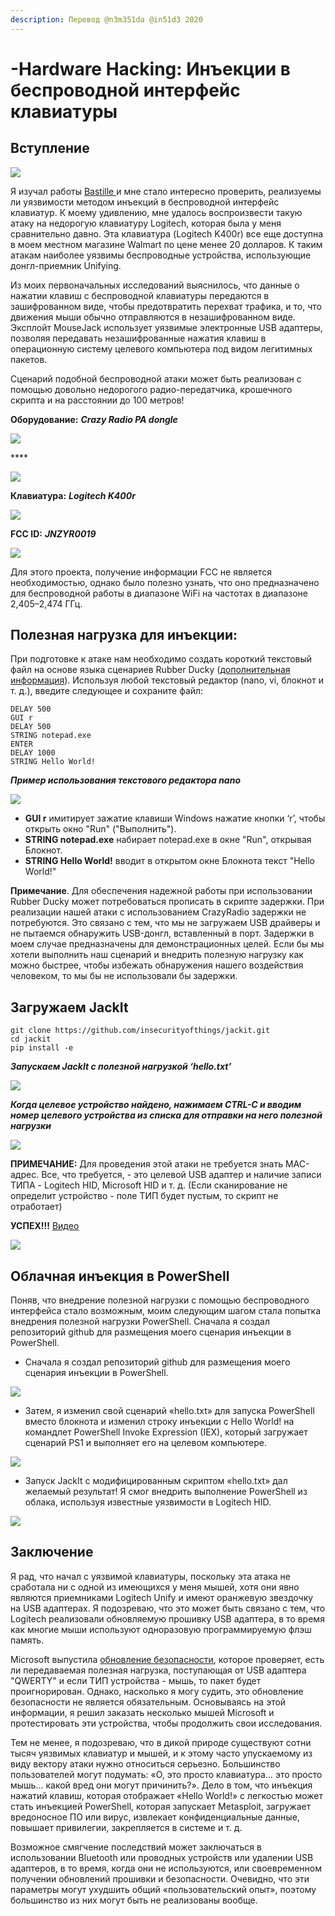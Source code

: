 ```yaml
---
description: Перевод @n3m351da @in51d3 2020
---
```


# -Hardware Hacking: Инъекции в беспроводной интерфейс клавиатуры

## **Вступление**

![](https://lh6.googleusercontent.com/RHeMBmMnKTrsCxz3ZglUMxOGnynvvKb4KB3gqXzArvscfPVQdkNmqFPCJER_jmiCeK-aeCWv15KIl4fJu5LzkbJpZIJzckbRmeTGaf_6WLyubdzNPv_SW4OVlevuxmc-cw1BKmHx)

Я изучал работы [Bastille ](%20https://github.com/BastilleResearch/mousejack)и мне стало интересно проверить, реализуемы ли уязвимости методом инъекций в беспроводной интерфейс клавиатур. К моему удивлению, мне удалось воспроизвести такую атаку на недорогую клавиатуру Logitech, которая была у меня сравнительно давно. Эта клавиатура \(Logitech K400r\) все еще доступна в моем местном магазине Walmart по цене менее 20 долларов. К таким атакам наиболее уязвимы беспроводные устройства, использующие донгл-приемник Unifying.

Из моих первоначальных исследований выяснилось, что данные о нажатии клавиш с беспроводной клавиатуры передаются в зашифрованном виде, чтобы предотвратить перехват трафика, и то, что движения мыши обычно отправляются в незашифрованном виде. Эксплойт MouseJack использует уязвимые электронные USB адаптеры, позволяя передавать незашифрованные нажатия клавиш в операционную систему целевого компьютера под видом легитимных пакетов.

Сценарий подобной беспроводной атаки может быть реализован с помощью довольно недорогого радио-передатчика, крошечного скрипта и на расстоянии до 100 метров! 

**Оборудование:** _**Crazy Radio PA dongle**_

![](https://lh4.googleusercontent.com/vf8Walt_ReEBWCB8Q6CODBQNoSUW4eAYp1RuAZBkMsZafa12lcC9IL0NcYILwznMCDWsM0NmFujH77Jb8hA5_CzqCQ_TD8kk48UdnBjyconPfk0TN4s2QB1MVMwW0mzH9lm6AKVg)

\*\*\*\*

![](https://lh3.googleusercontent.com/mEiOIA3KoR2fCO5qRIR5dlr8jxaobbwAo7ev5Y_BsBpbDpnED0mAETXFGjDVX9AsuJe5WRLciZkGODRvDkVKb-vMbkuqipsgAlZd9vGHqMhBjTMRfzpUSzec1KoZzsMH1g3crwBB)

**Клавиатура:** _**Logitech K400r**_

![](https://lh4.googleusercontent.com/OxIUAz4t8l3plqvnDRIk5AuRnYaRCDlTIkMb1iSkIfCdnAg5jGXphbiPljJuxyi6IHLuNo4-RrhEKZ418D_2GIlNqveEWKpAtquCAYpU-BAI_S8TNlThsZO1mK4YAwg6z07_Vg2a)

**FCC ID:** _**JNZYR0019**_

![](https://lh4.googleusercontent.com/cYy3lNGY-WtebMeMZS9W4Es47h5B3_rPVwnIodi6ukn04n60fxr72P_7mq551nIfD6S-2neetTCwJYQJvKOyqjvgDtASoFwGUVL6W_gKhYp0M8JlI4RQN_tMhiC5ADXmt2QgiBW-)

Для этого проекта, получение информации FCC не является необходимостью, однако было полезно узнать, что оно предназначено для беспроводной работы в диапазоне WiFi на частотах в диапазоне 2,405–2,474 ГГц.

## **Полезная нагрузка для инъекции:**

При подготовке к атаке нам необходимо создать короткий текстовый файл на основе языка сценариев Rubber Ducky \([дополнительная информация](%20https://github.com/hak5darren/USB-Rubber-Ducky/wiki)\). Используя любой текстовый редактор \(nano, vi, блокнот и т. д.\), введите следующее и сохраните файл:

```text
DELAY 500
GUI r 
DELAY 500
STRING notepad.exe  
ENTER 
DELAY 1000 
STRING Hello World! 
```

_**Пример использования текстового редактора nano**_

![](https://lh6.googleusercontent.com/qI4CbSu4y4gghthMhw0EoZxRGdrdS7D46IDhv6RajbcBgmK-jvbSWIjhdhsKdh1V9tPdGHFPWstlMiG507Id4e6hegYJC1wz3oTNZtjoVjwCCZoLPl870AYJC8U1mX0kH6F9ySz_)

* **GUI r** имитирует зажатие клавиши Windows нажатие кнопки ‘r’, чтобы открыть окно "Run" \("Выполнить"\).
* **STRING notepad.exe** набирает notepad.exe в окне "Run", открывая Блокнот.
* **STRING Hello World!** вводит в открытом окне Блокнота текст "Hello World!"

**Примечание**. Для обеспечения надежной работы при использовании Rubber Ducky может потребоваться прописать в скрипте задержки. При реализации нашей атаки с использованием CrazyRadio задержки не потребуются. Это связано с тем, что мы не загружаем USB драйверы и не пытаемся обнаружить USB-донгл, вставленный в порт. Задержки в моем случае предназначены для демонстрационных целей. Если бы мы хотели выполнить наш сценарий и внедрить полезную нагрузку как можно быстрее, чтобы избежать обнаружения нашего воздействия человеком, то мы бы не использовали бы задержки.

## **Загружаем JackIt**

```text
git clone https://github.com/insecurityofthings/jackit.git
cd jackit
pip install -e 
```

_**Запускаем JackIt с полезной нагрузкой ‘hello.txt’**_

![](https://lh5.googleusercontent.com/jKNuX_GtIuWgg1GcsuVURPNpMFU5bxFmonxhIK94e2qzzcnFVgEDljcEQAALV8f9GagRJQ8onHreGSsfpUZYvAJgdxtyftsdw_zSi25TgnzvUb1zmsDrsIkzW1YnSy26kobx6u4U)

_**Когда целевое устройство найдено, нажимаем CTRL-C и вводим номер целевого устройства из списка для отправки на него полезной нагрузки**_

![](https://lh5.googleusercontent.com/uAr3qUqqWxC-tvHOF2CgTKzoc2ZzV44qjKWHTtuPyfthSwWye6m9_f_ioXpwJOOb6NZavu4iY5NK2RZS8cLXTSwks9Ikc5GhqoLZoGaB4yJgnDG0R7NmlBMSWivjgiWsj522CKd9)

**ПРИМЕЧАНИЕ:** Для проведения этой атаки не требуется знать MAC-адрес. Все, что требуется, - это целевой USB адаптер и наличие записи ТИПА - Logitech HID, Microsoft HID и т. д. \(Если сканирование не определит устройство - поле ТИП будет пустым, то скрипт не отработает\)

**УСПЕХ!!!** [Видео](https://www.blackhillsinfosec.com/wp-content/uploads/2020/03/Keyboard-Injection20200227.mp4)

![](https://lh3.googleusercontent.com/mf-5UF4Z9HegNSxGYVJlxayUfw9DhoSY1Kgt1Cgj42DsE79MQWytXaGFGuimOj7Lw7jtiJ0HZmuELDZxk7vw9__idxbpfY3UzKbRK8NvE-K5vd-grMLRvgFTQfoqXTudBxzG7oYZ)

## **Облачная инъекция в PowerShell**

Поняв, что внедрение полезной нагрузки с помощью беспроводного интерфейса стало возможным, моим следующим шагом стала попытка внедрения полезной нагрузки PowerShell. Сначала я создал репозиторий github для размещения моего сценария инъекции в PowerShell.

* Сначала я создал репозиторий github для размещения моего сценария инъекции в PowerShell.

![](https://lh4.googleusercontent.com/w7hUB8NJm-DhNfm6_CKNUxx-Vb7FVn1euUmY2u1aDInxpGFKYN8dSkFJasECFJi7aVgOzxmq7X2G5CoCtRZDn0_BXZaREdR6vMlaPsHhCe_35q3ftD_Mw8YKhv1OHhtzqfRUIWzM)

* Затем, я изменил свой сценарий «hello.txt» для запуска PowerShell вместо блокнота и изменил строку инъекции с Hello World! на командлет PowerShell Invoke Expression \(IEX\), который загружает сценарий PS1 и выполняет его на целевом компьютере.

![](https://lh5.googleusercontent.com/AWw7RYTGqKxzZzkhT7D_xRqlyt-mFeoj7U5xHEUPgEpXx2bvO6Sb8SBpysYEumbtsu-oA-Q9ZgSsdgo-QZ0zHuP3xga4QVHLAQZCCbShL18SNeiEGKVLCMkkZLqC7tlXEFogQwo7)

* Запуск JackIt с модифицированным скриптом «hello.txt» дал желаемый результат! Я смог внедрить выполнение PowerShell из облака, используя известные уязвимости в Logitech HID.

![](https://lh6.googleusercontent.com/InmYBDggPb-QmQO8DskSBQohsBQJsDacwXeLtyMVaQLw3jp0NgxookzFHMlxhEoFres26qA95mwTpbWEVgKG41V0BeSXnGI2nhZPFUgg5EAHdqpyPv0-2qRagnxpOK0KoZUJLaK8)

## **Заключение**

Я рад, что начал с уязвимой клавиатуры, поскольку эта атака не сработала ни с одной из имеющихся у меня мышей, хотя они явно являются приемниками Logitech Unify и имеют оранжевую звездочку на USB адаптерах. Я подозреваю, что это может быть связано с тем, что Logitech реализовали обновляемую прошивку USB адаптера, в то время как многие мыши используют одноразовую программируемую флэш память.

Microsoft выпустила [обновление безопасности](https://support.microsoft.com/en-us/help/3152550/microsoft-security-advisory-update-to-improve-wireless-mouse-input-fil), которое проверяет, есть ли передаваемая полезная нагрузка, поступающая от USB адаптера "QWERTY" и если ТИП устройства - мышь, то пакет будет проигнорирован. Однако, насколько я могу судить, это обновление безопасности не является обязательным. Основываясь на этой информации, я решил заказать несколько мышей Microsoft и протестировать эти устройства, чтобы продолжить свои исследования.

Тем не менее, я подозреваю, что в дикой природе существуют сотни тысяч уязвимых клавиатур и мышей, и к этому часто упускаемому из виду вектору атаки нужно относиться серьезно. Большинство пользователей могут подумать: «О, это просто клавиатура… это просто мышь… какой вред они могут причинить?». Дело в том, что инъекция нажатий клавиш, которая отображает «Hello World!» с легкостью может стать инъекцией PowerShell, которая запускает Metasploit, загружает вредоносное ПО или вирус, извлекает конфиденциальные данные, повышает привилегии, закрепляется в системе и т. д. 

Возможное смягчение последствий может заключаться в использовании Bluetooth или проводных устройств или удалении USB адаптеров, в то время, когда они не используются, или своевременном получении обновлений прошивки и безопасности. Очевидно, что эти параметры могут ухудшить общий «пользовательский опыт», поэтому большинство из них могут быть не реализованы вообще.

